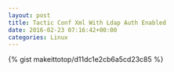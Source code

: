 ```yaml
---
layout: post                                                                                                              
title: Tactic Conf Xml With Ldap Auth Enabled                                                                                                                       
date: 2016-02-23 07:16:42+00:00                                                                                                                        
categories: Linux                                                                                                                
---                                                                                                                              
```


{% gist makeittotop/d11dc1e2cb6a5cd23c85 %}                                                                                                           

